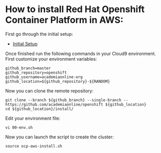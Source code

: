 # How to install Red Hat Openshift Container Platform in AWS:

First go through the initial setup:
- [Initial Setup](install/initial.md)

Once finished run the following commands in your Cloud9 environment. 
First customize your environment variables:
```
github_branch=master
github_repository=openshift
github_username=academiaonline-org
github_location=${github_repository}-${RANDOM}
```
Now you can clone the remote repository:
```
git clone --branch ${github_branch} --single-branch -- https://github.com/academiaonline/openshift ${github_location}
cd ${github_location}/install/
```
Edit your environment file:
```
vi 00-env.sh
```
Now you can launch the script to create the cluster:
```
source ocp-aws-install.sh
```
